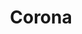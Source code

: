 ---
title: Corona
date: 
draft: false

# descripcion
description : Corona

materials: Plata 925

color: Plateado

dimensions: 2cm x 1,5cm

code: 02-14-0170

type: "Dijes"

categories: []

price: $3.710,00

price_eftvo: $3.150,00

# Images
# first image will be shown in the product page
images:
  # - image: "images/path_to_image"
  # La ubicacion de las imagenes es imagenes/Dijes/Dijes.Plata/02-14-0170-corona
  - image: "./images/dijes/plata/02-14-0170-corona.JPG"
---